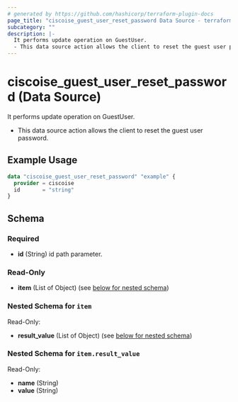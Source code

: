 ```yaml
---
# generated by https://github.com/hashicorp/terraform-plugin-docs
page_title: "ciscoise_guest_user_reset_password Data Source - terraform-provider-ciscoise"
subcategory: ""
description: |-
  It performs update operation on GuestUser.
  - This data source action allows the client to reset the guest user password.
---
```


# ciscoise_guest_user_reset_password (Data Source)

It performs update operation on GuestUser.

- This data source action allows the client to reset the guest user password.

## Example Usage

```terraform
data "ciscoise_guest_user_reset_password" "example" {
  provider = ciscoise
  id       = "string"
}
```

<!-- schema generated by tfplugindocs -->
## Schema

### Required

- **id** (String) id path parameter.

### Read-Only

- **item** (List of Object) (see [below for nested schema](#nestedatt--item))

<a id="nestedatt--item"></a>
### Nested Schema for `item`

Read-Only:

- **result_value** (List of Object) (see [below for nested schema](#nestedobjatt--item--result_value))

<a id="nestedobjatt--item--result_value"></a>
### Nested Schema for `item.result_value`

Read-Only:

- **name** (String)
- **value** (String)


